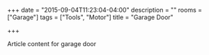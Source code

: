 +++
date = "2015-09-04T11:23:04-04:00"
description = ""
rooms = ["Garage"]
tags = ["Tools", "Motor"]
title = "Garage Door"

+++

Article content for garage door
